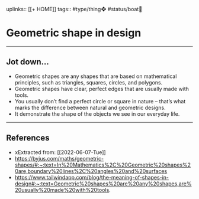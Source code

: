 uplinks:: [[+ HOME]]
tags:: #type/thing❖ #status/boat🚤 

# Geometric shape in design
---
## Jot down...
- Geometric shapes are any shapes that are based on mathematical principles, such as triangles, squares, circles, and polygons.
- Geometric shapes have clear, perfect edges that are usually made with tools.
- You usually don’t find a perfect circle or square in nature – that’s what marks the difference between natural and geometric designs.
- It demonstrate the shape of the objects we see in our everyday life.

---
## References
- xExtracted from: [[2022-06-07-Tue]]
- https://byjus.com/maths/geometric-shapes/#:~:text=In%20Mathematics%2C%20Geometric%20shapes%20are,boundary%20lines%2C%20angles%20and%20surfaces
- https://www.tailwindapp.com/blog/the-meaning-of-shapes-in-design#:~:text=Geometric%20shapes%20are%20any%20shapes,are%20usually%20made%20with%20tools.